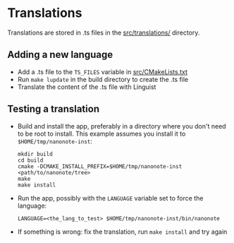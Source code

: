 # Translations

Translations are stored in .ts files in the [src/translations/](../src/translations/) directory.

## Adding a new language

- Add a .ts file to the `TS_FILES` variable in [src/CMakeLists.txt](../src/CMakeLists.txt)
- Run `make lupdate` in the build directory to create the .ts file
- Translate the content of the .ts file with Linguist

## Testing a translation

- Build and install the app, preferably in a directory where you don't need to be root to install. This example assumes you install it to `$HOME/tmp/nanonote-inst`:
    ```
    mkdir build
    cd build
    cmake -DCMAKE_INSTALL_PREFIX=$HOME/tmp/nanonote-inst <path/to/nanonote/tree>
    make
    make install
    ```

- Run the app, possibly with the `LANGUAGE` variable set to force the language:
    ```
    LANGUAGE=<the_lang_to_test> $HOME/tmp/nanonote-inst/bin/nanonote
    ```

- If something is wrong: fix the translation, run `make install` and try again
